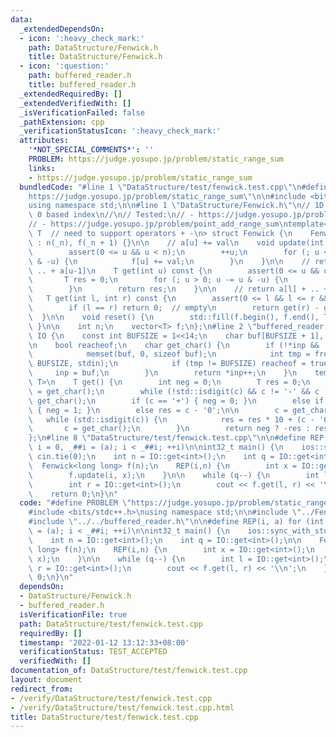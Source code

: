 ```yaml
---
data:
  _extendedDependsOn:
  - icon: ':heavy_check_mark:'
    path: DataStructure/Fenwick.h
    title: DataStructure/Fenwick.h
  - icon: ':question:'
    path: buffered_reader.h
    title: buffered_reader.h
  _extendedRequiredBy: []
  _extendedVerifiedWith: []
  _isVerificationFailed: false
  _pathExtension: cpp
  _verificationStatusIcon: ':heavy_check_mark:'
  attributes:
    '*NOT_SPECIAL_COMMENTS*': ''
    PROBLEM: https://judge.yosupo.jp/problem/static_range_sum
    links:
    - https://judge.yosupo.jp/problem/static_range_sum
  bundledCode: "#line 1 \"DataStructure/test/fenwick.test.cpp\"\n#define PROBLEM \"\
    https://judge.yosupo.jp/problem/static_range_sum\"\n\n#include <bits/stdc++.h>\n\
    using namespace std;\n\n#line 1 \"DataStructure/Fenwick.h\"\n// 1D Fenwick\n//\
    \ 0 based index\n//\n// Tested:\n// - https://judge.yosupo.jp/problem/static_range_sum\n\
    // - https://judge.yosupo.jp/problem/point_add_range_sum\ntemplate<\n    typename\
    \ T  // need to support operators + -\n> struct Fenwick {\n    Fenwick(int _n)\
    \ : n(_n), f(_n + 1) {}\n\n    // a[u] += val\n    void update(int u, T val) {\n\
    \        assert(0 <= u && u < n);\n        ++u;\n        for (; u <= n; u += u\
    \ & -u) {\n            f[u] += val;\n        }\n    }\n\n    // return a[0] +\
    \ .. + a[u-1]\n    T get(int u) const {\n        assert(0 <= u && u <= n);\n \
    \       T res = 0;\n        for (; u > 0; u -= u & -u) {\n            res += f[u];\n\
    \        }\n        return res;\n    }\n\n    // return a[l] + .. + a[r-1]\n \
    \   T get(int l, int r) const {\n        assert(0 <= l && l <= r && r <= n);\n\
    \        if (l == r) return 0;  // empty\n        return get(r) - get(l);\n  \
    \  }\n\n    void reset() {\n        std::fill(f.begin(), f.end(), T(0));\n   \
    \ }\n\n    int n;\n    vector<T> f;\n};\n#line 2 \"buffered_reader.h\"\nnamespace\
    \ IO {\n    const int BUFSIZE = 1<<14;\n    char buf[BUFSIZE + 1], *inp = buf;\n\
    \n    bool reacheof;\n    char get_char() {\n        if (!*inp && !reacheof) {\n\
    \            memset(buf, 0, sizeof buf);\n            int tmp = fread(buf, 1,\
    \ BUFSIZE, stdin);\n            if (tmp != BUFSIZE) reacheof = true;\n       \
    \     inp = buf;\n        }\n        return *inp++;\n    }\n    template<typename\
    \ T>\n    T get() {\n        int neg = 0;\n        T res = 0;\n        char c\
    \ = get_char();\n        while (!std::isdigit(c) && c != '-' && c != '+') c =\
    \ get_char();\n        if (c == '+') { neg = 0; }\n        else if (c == '-')\
    \ { neg = 1; }\n        else res = c - '0';\n\n        c = get_char();\n     \
    \   while (std::isdigit(c)) {\n            res = res * 10 + (c - '0');\n     \
    \       c = get_char();\n        }\n        return neg ? -res : res;\n    }\n\
    };\n#line 8 \"DataStructure/test/fenwick.test.cpp\"\n\n#define REP(i, a) for (int\
    \ i = 0, _##i = (a); i < _##i; ++i)\n\nint32_t main() {\n    ios::sync_with_stdio(0);\
    \ cin.tie(0);\n    int n = IO::get<int>();\n    int q = IO::get<int>();\n\n  \
    \  Fenwick<long long> f(n);\n    REP(i,n) {\n        int x = IO::get<int>();\n\
    \        f.update(i, x);\n    }\n\n    while (q--) {\n        int l = IO::get<int>();\n\
    \        int r = IO::get<int>();\n        cout << f.get(l, r) << '\\n';\n    }\n\
    \    return 0;\n}\n"
  code: "#define PROBLEM \"https://judge.yosupo.jp/problem/static_range_sum\"\n\n\
    #include <bits/stdc++.h>\nusing namespace std;\n\n#include \"../Fenwick.h\"\n\
    #include \"../../buffered_reader.h\"\n\n#define REP(i, a) for (int i = 0, _##i\
    \ = (a); i < _##i; ++i)\n\nint32_t main() {\n    ios::sync_with_stdio(0); cin.tie(0);\n\
    \    int n = IO::get<int>();\n    int q = IO::get<int>();\n\n    Fenwick<long\
    \ long> f(n);\n    REP(i,n) {\n        int x = IO::get<int>();\n        f.update(i,\
    \ x);\n    }\n\n    while (q--) {\n        int l = IO::get<int>();\n        int\
    \ r = IO::get<int>();\n        cout << f.get(l, r) << '\\n';\n    }\n    return\
    \ 0;\n}\n"
  dependsOn:
  - DataStructure/Fenwick.h
  - buffered_reader.h
  isVerificationFile: true
  path: DataStructure/test/fenwick.test.cpp
  requiredBy: []
  timestamp: '2022-01-12 13:12:33+08:00'
  verificationStatus: TEST_ACCEPTED
  verifiedWith: []
documentation_of: DataStructure/test/fenwick.test.cpp
layout: document
redirect_from:
- /verify/DataStructure/test/fenwick.test.cpp
- /verify/DataStructure/test/fenwick.test.cpp.html
title: DataStructure/test/fenwick.test.cpp
---
```

